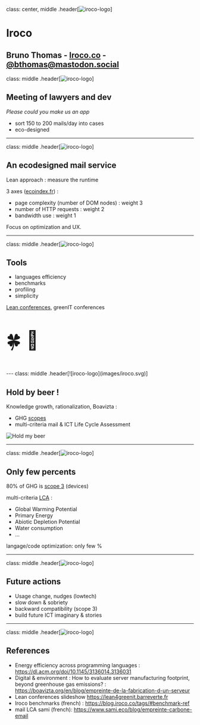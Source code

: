 class: center, middle
.header[![iroco-logo](images/iroco.svg)]

# Iroco

Bruno Thomas - [Iroco.co](https://iroco.co) - [@bthomas@mastodon.social](https://mastodon.social/@bthomas)
---
class: middle
.header[![iroco-logo](images/iroco.svg)]

## Meeting of lawyers and dev

*Please could you make us an app*

* sort 150 to 200 mails/day into cases
* eco-designed
---
class: middle
.header[![iroco-logo](images/iroco.svg)]

## An ecodesigned mail service

Lean approach : measure the runtime

3 axes ([ecoindex.fr](https://www.ecoindex.fr/)) :
- page complexity (number of DOM nodes) : weight 3
- number of HTTP requests : weight 2
- bandwidth use : weight 1

Focus on optimization and UX.

---
class: middle
.header[![iroco-logo](images/iroco.svg)]

## Tools

- languages efficiency
- benchmarks
- profiling
- simplicity

[Lean conferences](https://lean4greenit.barreverte.fr), greenIT conferences
<p style="font-size:50px">🍀&nbsp;🥳</p>
---
class: middle
.header[![iroco-logo](images/iroco.svg)]

## Hold by beer !

Knowledge growth, rationalization, Boavizta :

- GHG [scopes](https://boavizta.org/en/blog/empreinte-de-la-fabrication-d-un-serveur)
- multi-criteria mail & ICT Life Cycle Assessment

![Hold my beer](images/results_bim.gif)

---
class: middle
.header[![iroco-logo](images/iroco.svg)]

## Only few percents

80% of GHG is [scope 3](https://dataviz.boavizta.org/manufacturerdata) (devices)

 multi-criteria [LCA](https://www.sami.eco/blog/empreinte-carbone-email) :
* Global Warming Potential
* Primary Energy
* Abiotic Depletion Potential
* Water consumption
* ...

langage/code optimization: only few %

---
class: middle
.header[![iroco-logo](images/iroco.svg)]

## Future actions

- Usage change, nudges (lowtech)
- slow down & sobriety
- backward compatibility (scope 3)
- build future ICT imaginary & stories
---
class: middle
.header[![iroco-logo](images/iroco.svg)]

## References

* Energy efficiency across programming languages : https://dl.acm.org/doi/10.1145/3136014.3136031
* Digital & environment : How to evaluate server manufacturing footprint, beyond greenhouse gas emissions? : https://boavizta.org/en/blog/empreinte-de-la-fabrication-d-un-serveur
* Lean conferences slideshow https://lean4greenit.barreverte.fr
* Iroco benchmarks  (french) : https://blog.iroco.co/tags/#benchmark-ref
* mail LCA sami (french): https://www.sami.eco/blog/empreinte-carbone-email
